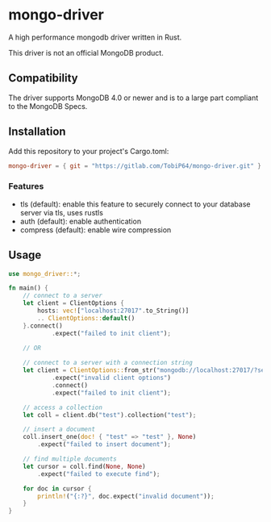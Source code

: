 # mongo-driver
A high performance mongodb driver written in Rust.

This driver is not an official MongoDB product.

## Compatibility

The driver supports MongoDB 4.0 or newer and is to a large part compliant to the MongoDB Specs.

## Installation

Add this repository to your project's Cargo.toml:

```toml
mongo-driver = { git = "https://gitlab.com/TobiP64/mongo-driver.git" }
```

### Features

- tls (default): enable this feature to securely connect to your database server via tls, uses rustls
- auth (default): enable authentication
- compress (default): enable wire compression

## Usage

```rust
use mongo_driver::*;

fn main() {
    // connect to a server
    let client = ClientOptions {
        hosts: vec!["localhost:27017".to_String()]
        .. ClientOptions::default()
    }.connect()
            .expect("failed to init client");
    
    // OR

    // connect to a server with a connection string
    let client = ClientOptions::from_str("mongodb://localhost:27017/?serverSelectionTimeoutMS=500")
            .expect("invalid client options")
            .connect()
            .expect("failed to init client");

    // access a collection
    let coll = client.db("test").collection("test");

    // insert a document
    coll.insert_one(doc! { "test" => "test" }, None)
        .expect("failed to insert document");

    // find multiple documents
    let cursor = coll.find(None, None)
        .expect("failed to execute find");

    for doc in cursor {
        println!("{:?}", doc.expect("invalid document"));
    }
}
```
